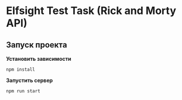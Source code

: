 # Elfsight Test Task (Rick and Morty API)

## Запуск проекта

**Установить зависимости**
```
npm install
```
**Запустить сервер**
```
npm run start
```
